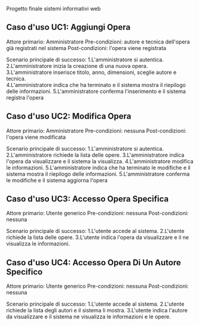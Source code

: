 Progetto finale sistemi informativi web



Caso d'uso UC1: Aggiungi Opera
----------------------------------------------------------------------
Attore primario: Amministratore
Pre-condizioni:  autore e tecnica dell'opera già registrati nel sistema
Post-condizioni: l'opera viene registrata

Scenario principale di successo:
	1.L'amministratore si autentica.
	2.L'amministratore inizia la creazione di una nuova opera.
	3.L'amministratore inserisce titolo, anno, dimensioni, sceglie autore e tecnica.  
	4.L'amministratore indica che ha terminato e il sistema mostra il riepilogo delle informazioni.
	5.L'amministratore conferma l'inserimento e il sistema registra l'opera


Caso d'uso UC2: Modifica Opera
----------------------------------------------------------------------
Attore primario: Amministratore
Pre-condizioni:  nessuna
Post-condizioni: l'opera viene modificata

Scenario principale di successo:
	1.L'amministratore si autentica.
	2.L'amministratore richiede la lista delle opere.
	3.L'amministratore indica l'opera da visualizzare e il sistema la visualizza.
	4.L'amministratore modifica le informazioni.
	5.L'amministratore indica che ha terminato le modifiche e il sistema mostra il riepilogo delle informazioni.
	5.L'amministratore conferma le modifiche e il sistema aggiorna l'opera
	
	
Caso d'uso UC3: Accesso Opera Specifica
----------------------------------------------------------------------
Attore primario: Utente generico
Pre-condizioni:  nessuna
Post-condizioni: nessuna

Scenario principale di successo:
	1.L'utente accede al sistema.
	2.L'utente richiede la lista delle opere.
	3.L'utente indica l'opera da visualizzare e il ne visualizza le informazioni.


Caso d'uso UC4: Accesso Opera Di Un Autore Specifico
----------------------------------------------------------------------
Attore primario: Utente generico
Pre-condizioni:  nessuna
Post-condizioni: nessuna

Scenario principale di successo:
	1.L'utente accede al sistema.
	2.L'utente richiede la lista degli autori e il sistema li mostra.
	3.L'utente indica l'autore da visualizzare e il sistema ne visualizza le informazioni e le opere.





















